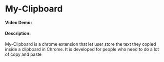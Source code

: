 # My-Clipboard

#### Video Demo: <URL HERE>

#### Description:

My-Clipboard is a chrome extension that let user store the text they copied inside a clipboard in Chrome. It is developed for people who need to do a lot of copy and paste
